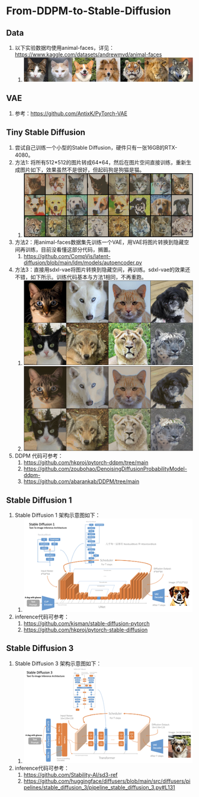 # From-DDPM-to-Stable-Diffusion

## Data

1. 以下实验数据均使用animal-faces，详见：https://www.kaggle.com/datasets/andrewmvd/animal-faces
    1. ![faces](00_assets/image/animal_faces.jpg)

## VAE

1. 参考：https://github.com/AntixK/PyTorch-VAE

## Tiny Stable Diffusion

1. 尝试自己训练一个小型的Stable Diffusion，硬件只有一张16GB的RTX-4080。
2. 方法1: 将所有512\*512的图片转成64\*64，然后在图片空间直接训练，重新生成图片如下，效果虽然不是很好，但起码狗是狗猫是猫。
    1. ![](00_assets/image/animal_faces_generated_method1.png)
3. 方法2：用animal-faces数据集先训练一个VAE，用VAE将图片转换到隐藏空间再训练，目前没看懂这部分代码，搁置。
    1. https://github.com/CompVis/latent-diffusion/blob/main/ldm/models/autoencoder.py
4. 方法3：直接用sdxl-vae将图片转换到隐藏空间，再训练。sdxl-vae的效果还不错，如下所示。训练代码基本与方法1相同，不再重跑。
    1. ![](00_assets/image/animal_faces_raw.png)
    2. ![](00_assets/image/animal_faces_sdxl_vae_latent.png)
5. DDPM 代码可参考：
    1. https://github.com/hkproj/pytorch-ddpm/tree/main
    2. https://github.com/zoubohao/DenoisingDiffusionProbabilityModel-ddpm-
    3. https://github.com/abarankab/DDPM/tree/main

## Stable Diffusion 1

1. Stable Diffusion 1 架构示意图如下：
    1. ![sd1](00_assets/image/sd1.png)
2. inference代码可参考：
    1. https://github.com/kjsman/stable-diffusion-pytorch
    2. https://github.com/hkproj/pytorch-stable-diffusion

## Stable Diffusion 3

1. Stable Diffusion 3 架构示意图如下：
    1. ![sd3](00_assets/image/sd3.png)
2. inference代码可参考：
    1. https://github.com/Stability-AI/sd3-ref
    2. https://github.com/huggingface/diffusers/blob/main/src/diffusers/pipelines/stable_diffusion_3/pipeline_stable_diffusion_3.py#L131
